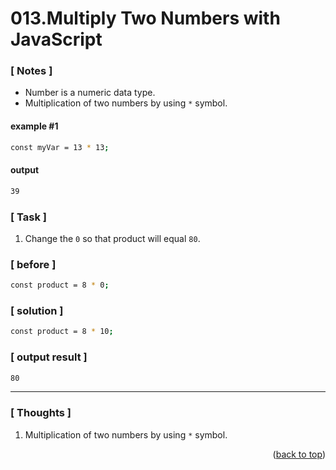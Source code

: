 <a name="topage"></a>

# 013.Multiply Two Numbers with JavaScript

### [ Notes ]
  * Number is a numeric data type.
  * Multiplication of two numbers by using `*` symbol.

#### example #1

```sh
const myVar = 13 * 13;
```

#### output
```sh
39
```

### [ Task ]
  1. Change the `0` so that product will equal `80`.

### [ before ]

```sh
const product = 8 * 0;
```

### [ solution ]

```sh
const product = 8 * 10;
```

### [ output result ]

```sh
80
```

-----

### [ Thoughts ]

  1. Multiplication of two numbers by using `*` symbol.
  

<p align="right">(<a href="#topage">back to top</a>)</p>
<br/>
<br/>
